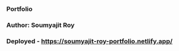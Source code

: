 ### Portfolio
### Author: Soumyajit Roy
### Deployed - https://soumyajit-roy-portfolio.netlify.app/
